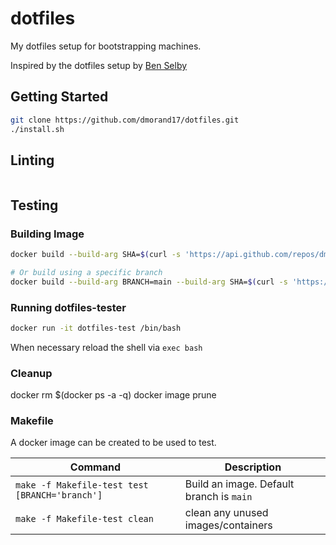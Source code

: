 # dotfiles

My dotfiles setup for bootstrapping machines.

Inspired by the dotfiles setup by [Ben Selby](https://github.com/benmatselby/dotfiles)

## Getting Started

```bash
git clone https://github.com/dmorand17/dotfiles.git
./install.sh
```

## Linting
```bash
```

## Testing

### Building Image

```bash
docker build --build-arg SHA=$(curl -s 'https://api.github.com/repos/dmorand17/dotfiles-bare/git/refs/heads/master' | jq -r '.object.sha') -t dotfiles-test:latest .

# Or build using a specific branch
docker build --build-arg BRANCH=main --build-arg SHA=$(curl -s 'https://api.github.com/repos/dmorand17/dotfiles-bare/git/refs/heads/master' | jq -r '.object.sha') -t dotfiles-test:latest .
```

### Running dotfiles-tester

```bash
docker run -it dotfiles-test /bin/bash
```

When necessary reload the shell via `exec bash`

### Cleanup

docker rm $(docker ps -a -q)
docker image prune

### Makefile

A docker image can be created to be used to test.

| Command                                        | Description                                |
| ---------------------------------------------- | ------------------------------------------ |
| `make -f Makefile-test test [BRANCH='branch']` | Build an image. Default branch is `main` |
| `make -f Makefile-test clean`                  | clean any unused images/containers         |
